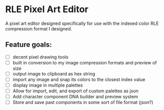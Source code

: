 # RLE Pixel Art Editor
A pixel art editor designed specifically for use with the indexed color RLE compression format I designed.

## Feature goals:

- [ ] decent pixel drawing tools
- [ ] built in conversion to my image compression formats and preview of size
- [ ] output image to clipboard as hex string
- [ ] import any image and snap its colors to the closest index value
- [ ] display image in multiple palettes
- [ ] Allow for import, edit, and export of custom palettes as json
- [ ] Add character component DNA builder and preview system
- [ ] Store and save past components in some sort of file format (json?)